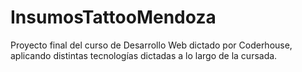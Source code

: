 # InsumosTattooMendoza

Proyecto final del curso de Desarrollo Web dictado por Coderhouse, aplicando distintas tecnologías dictadas a lo largo de la cursada.
